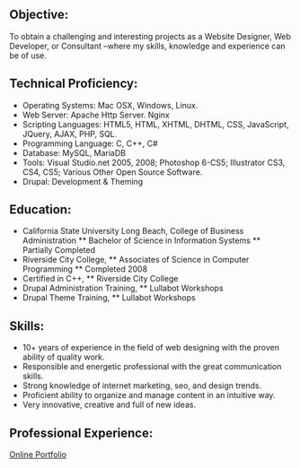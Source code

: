 ## Objective:

To obtain a challenging and interesting projects as a Website Designer, Web Developer, or Consultant –where my skills, knowledge and experience can be of use.

## Technical Proficiency:

* Operating Systems: Mac OSX, Windows, Linux.
* Web Server: Apache Http Server. Nginx
* Scripting Languages: HTML5, HTML, XHTML, DHTML, CSS, JavaScript, JQuery, AJAX, PHP, SQL.
* Programming Language: C, C++, C#
* Database: MySQL, MariaDB
* Tools: Visual Studio.net 2005, 2008; Photoshop 6-CS5; Illustrator CS3, CS4, CS5; Various Other Open Source Software.
* Drupal: Development & Theming

## Education:
* California State University Long Beach, College of Business Administration
** Bachelor of Science in Information Systems
** Partially Completed
* Riverside City College,
** Associates of Science in Computer Programming
** Completed 2008
* Certified in C++,
** Riverside City College
* Drupal Administration Training,
** Lullabot Workshops
* Drupal Theme Training,
** Lullabot Workshops

## Skills:
* 10+ years of experience in the field of web designing with the proven ability of quality work.
* Responsible and energetic professional with the great communication skills.
* Strong knowledge of internet marketing, seo, and design trends.
* Proficient ability to organize and manage content in an intuitive way.
* Very innovative, creative and full of new ideas.

## Professional Experience:
[Online Portfolio](http://www.linkedin.com)
